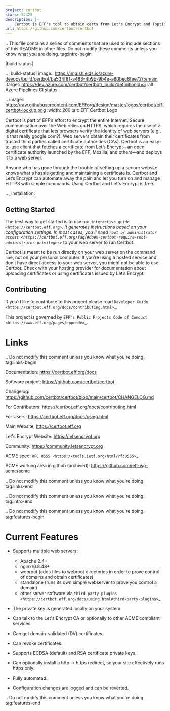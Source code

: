 ```yaml
---
project: certbot
stars: 32423
description: |-
    Certbot is EFF's tool to obtain certs from Let's Encrypt and (optionally) auto-enable HTTPS on your server.  It can also act as a client for any other CA that uses the ACME protocol.
url: https://github.com/certbot/certbot
---
```


.. This file contains a series of comments that are used to include sections of this README in other files. Do not modify these comments unless you know what you are doing. tag:intro-begin

|build-status|

.. |build-status| image:: https://img.shields.io/azure-devops/build/certbot/ba534f81-a483-4b9b-9b4e-a60bec8fee72/5/main
   :target: https://dev.azure.com/certbot/certbot/_build?definitionId=5
   :alt: Azure Pipelines CI status

.. image:: https://raw.githubusercontent.com/EFForg/design/master/logos/certbot/eff-certbot-lockup.png
  :width: 200
  :alt: EFF Certbot Logo

Certbot is part of EFF’s effort to encrypt the entire Internet. Secure communication over the Web relies on HTTPS, which requires the use of a digital certificate that lets browsers verify the identity of web servers (e.g., is that really google.com?). Web servers obtain their certificates from trusted third parties called certificate authorities (CAs). Certbot is an easy-to-use client that fetches a certificate from Let’s Encrypt—an open certificate authority launched by the EFF, Mozilla, and others—and deploys it to a web server.

Anyone who has gone through the trouble of setting up a secure website knows what a hassle getting and maintaining a certificate is. Certbot and Let’s Encrypt can automate away the pain and let you turn on and manage HTTPS with simple commands. Using Certbot and Let's Encrypt is free.

.. _installation:

Getting Started
---------------
The best way to get started is to use our `interactive guide <https://certbot.eff.org>`_. It generates instructions based on your configuration settings. In most cases, you’ll need `root or administrator access <https://certbot.eff.org/faq/#does-certbot-require-root-administrator-privileges>`_ to your web server to run Certbot.

Certbot is meant to be run directly on your web server on the command line, not on your personal computer. If you’re using a hosted service and don’t have direct access to your web server, you might not be able to use Certbot. Check with your hosting provider for documentation about uploading certificates or using certificates issued by Let’s Encrypt.

Contributing
------------

If you'd like to contribute to this project please read `Developer Guide
<https://certbot.eff.org/docs/contributing.html>`_.

This project is governed by `EFF's Public Projects Code of Conduct <https://www.eff.org/pages/eppcode>`_.

Links
=====

.. Do not modify this comment unless you know what you're doing. tag:links-begin

Documentation: https://certbot.eff.org/docs

Software project: https://github.com/certbot/certbot

Changelog: https://github.com/certbot/certbot/blob/main/certbot/CHANGELOG.md

For Contributors: https://certbot.eff.org/docs/contributing.html

For Users: https://certbot.eff.org/docs/using.html

Main Website: https://certbot.eff.org

Let's Encrypt Website: https://letsencrypt.org

Community: https://community.letsencrypt.org

ACME spec: `RFC 8555 <https://tools.ietf.org/html/rfc8555>`_

ACME working area in github (archived): https://github.com/ietf-wg-acme/acme

.. Do not modify this comment unless you know what you're doing. tag:links-end

.. Do not modify this comment unless you know what you're doing. tag:intro-end

.. Do not modify this comment unless you know what you're doing. tag:features-begin

Current Features
=====================

* Supports multiple web servers:

  - Apache 2.4+
  - nginx/0.8.48+
  - webroot (adds files to webroot directories in order to prove control of
    domains and obtain certificates)
  - standalone (runs its own simple webserver to prove you control a domain)
  - other server software via `third party plugins <https://certbot.eff.org/docs/using.html#third-party-plugins>`_

* The private key is generated locally on your system.
* Can talk to the Let's Encrypt CA or optionally to other ACME
  compliant services.
* Can get domain-validated (DV) certificates.
* Can revoke certificates.
* Supports ECDSA (default) and RSA certificate private keys.
* Can optionally install a http -> https redirect, so your site effectively
  runs https only.
* Fully automated.
* Configuration changes are logged and can be reverted.

.. Do not modify this comment unless you know what you're doing. tag:features-end

